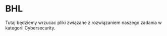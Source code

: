 # BHL

Tutaj będziemy wrzucac pliki związane z rozwiązaniem naszego zadania w kategorii Cybersecurity.
